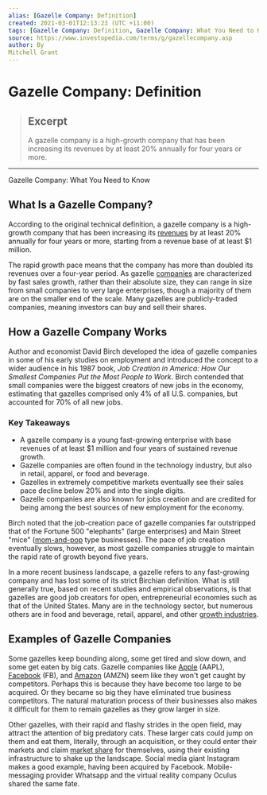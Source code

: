 ```yaml
---
alias: [Gazelle Company: Definition]
created: 2021-03-01T12:13:23 (UTC +11:00)
tags: [Gazelle Company: Definition, Gazelle Company: What You Need to Know]
source: https://www.investopedia.com/terms/g/gazellecompany.asp
author: By
Mitchell Grant
---
```


# Gazelle Company: Definition

> ## Excerpt
> A gazelle company is a high-growth company that has been increasing its revenues by at least 20% annually for four years or more.

---

Gazelle Company: What You Need to Know
## What Is a Gazelle Company?

According to the original technical definition, a gazelle company is a high-growth company that has been increasing its [revenues](https://www.investopedia.com/terms/r/revenue.asp) by at least 20% annually for four years or more, starting from a revenue base of at least $1 million.

The rapid growth pace means that the company has more than doubled its revenues over a four-year period. As gazelle [companies](https://www.investopedia.com/terms/c/company.asp) are characterized by fast sales growth, rather than their absolute size, they can range in size from small companies to very large enterprises, though a majority of them are on the smaller end of the scale. Many gazelles are publicly-traded companies, meaning investors can buy and sell their shares.

## How a Gazelle Company Works

Author and economist David Birch developed the idea of gazelle companies in some of his early studies on employment and introduced the concept to a wider audience in his 1987 book, _Job Creation in America: How Our Smallest Companies Put the Most People to Work_. Birch contended that small companies were the biggest creators of new jobs in the economy, estimating that gazelles comprised only 4% of all U.S. companies, but accounted for 70% of all new jobs.

### Key Takeaways

-   A gazelle company is a young fast-growing enterprise with base revenues of at least $1 million and four years of sustained revenue growth.
-   Gazelle companies are often found in the technology industry, but also in retail, apparel, or food and beverage.
-   Gazelles in extremely competitive markets eventually see their sales pace decline below 20% and into the single digits.
-   Gazelle companies are also known for jobs creation and are credited for being among the best sources of new employment for the economy.

Birch noted that the job-creation pace of gazelle companies far outstripped that of the Fortune 500 "elephants" (large enterprises) and Main Street "mice" ([mom-and-pop](https://www.investopedia.com/terms/m/momandpop.asp) type businesses). The pace of job creation eventually slows, however, as most gazelle companies struggle to maintain the rapid rate of growth beyond five years.

In a more recent business landscape, a gazelle refers to any fast-growing company and has lost some of its strict Birchian definition. What is still generally true, based on recent studies and empirical observations, is that gazelles are good job creators for open, entrepreneurial economies such as that of the United States. Many are in the technology sector, but numerous others are in food and beverage, retail, apparel, and other [growth industries](https://www.investopedia.com/terms/g/growthindustry.asp).

## Examples of Gazelle Companies

Some gazelles keep bounding along, some get tired and slow down, and some get eaten by big cats. Gazelle companies like [Apple](https://www.investopedia.com/articles/personal-finance/042815/story-behind-apples-success.asp) (AAPL), [Facebook](https://www.investopedia.com/articles/personal-finance/051815/top-11-companies-owned-facebook.asp) (FB), and [Amazon](https://www.investopedia.com/amazon-earnings-4692665) (AMZN) seem like they won't get caught by competitors. Perhaps this is because they have become too large to be acquired. Or they became so big they have eliminated true business competitors. The natural maturation process of their businesses also makes it difficult for them to remain gazelles as they grow larger in size.

Other gazelles, with their rapid and flashy strides in the open field, may attract the attention of big predatory cats. These larger cats could jump on them and eat them, literally, through an acquisition, or they could enter their markets and claim [market share](https://www.investopedia.com/terms/m/marketshare.asp) for themselves, using their existing infrastructure to shake up the landscape. Social media giant Instagram makes a good example, having been acquired by Facebook. Mobile-messaging provider Whatsapp and the virtual reality company Oculus shared the same fate.
